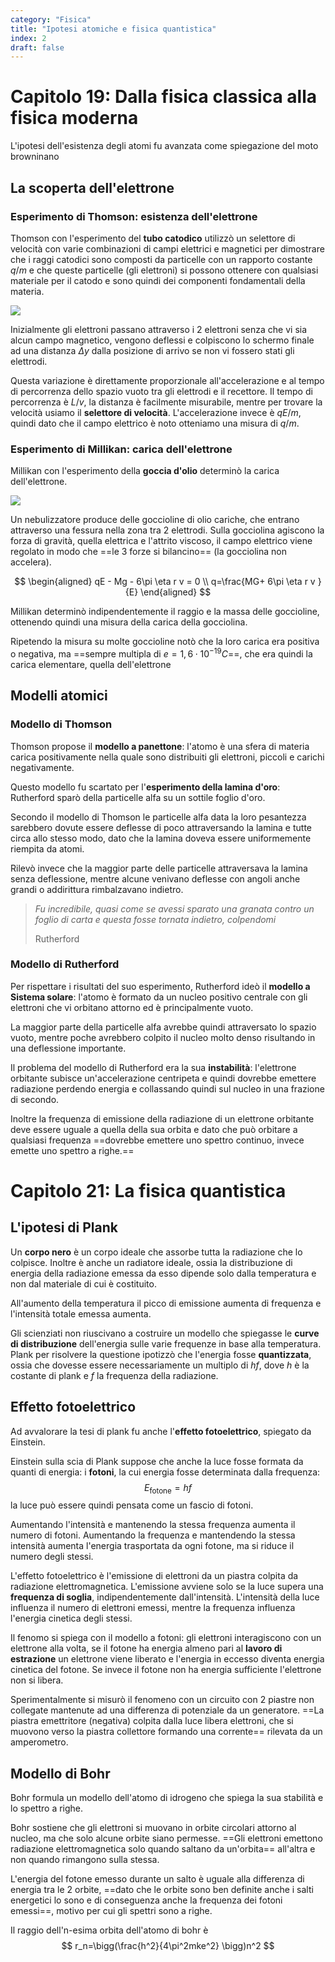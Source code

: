 ```yaml
---
category: "Fisica"
title: "Ipotesi atomiche e fisica quantistica"
index: 2
draft: false
---
```


# Capitolo 19: Dalla fisica classica alla fisica moderna
L'ipotesi dell'esistenza degli atomi fu avanzata come spiegazione del moto browninano

## La scoperta dell'elettrone
### Esperimento di Thomson: esistenza dell'elettrone
Thomson con l'esperimento del **tubo catodico** utilizzò un selettore di velocità con varie combinazioni di campi elettrici e magnetici per dimostrare che i raggi catodici sono composti da particelle con un rapporto costante $q/m$ e che queste particelle (gli elettroni) si possono ottenere con qualsiasi materiale per il catodo e sono quindi dei componenti fondamentali della materia.

![](/images/tuboCatodico.PNG)

Inizialmente gli elettroni passano attraverso i 2 elettroni senza che vi sia alcun campo magnetico, vengono deflessi e colpiscono lo schermo finale ad una distanza $\Delta y$ dalla posizione di arrivo se non vi fossero stati gli elettrodi.

Questa variazione è direttamente proporzionale all'accelerazione e al tempo di percorrenza dello spazio vuoto tra gli elettrodi e il recettore.
Il tempo di percorrenza è $L/v$, la distanza è facilmente misurabile, mentre per trovare la velocità usiamo il **selettore di velocità**.
L'accelerazione invece è $qE/m$, quindi dato che il campo elettrico è noto otteniamo una misura di $q/m$.

### Esperimento di Millikan: carica dell'elettrone
Millikan con l'esperimento della **goccia d'olio** determinò la carica dell'elettrone.

![](/images/millikan.jpeg)

Un nebulizzatore produce delle goccioline di olio cariche, che entrano attraverso una fessura nella zona tra 2 elettrodi.
Sulla gocciolina agiscono la forza di gravità, quella elettrica e l'attrito viscoso, il campo elettrico viene regolato in modo che ==le 3 forze si bilancino== (la gocciolina non accelera).

$$
\begin{aligned}
qE - Mg - 6\pi \eta r v = 0 \\
q=\frac{MG+ 6\pi \eta r v }{E}
\end{aligned}
$$

Millikan determinò indipendentemente il raggio e la massa delle goccioline, ottenendo quindi una misura della carica della gocciolina.

Ripetendo la misura su molte goccioline notò che la loro carica era positiva o negativa, ma ==sempre multipla di $e=1,6\cdot 10^{-19} C$==, che era quindi la carica elementare, quella dell'elettrone

## Modelli atomici
### Modello di Thomson
Thomson propose il **modello a panettone**: l'atomo è una sfera di materia carica positivamente nella quale sono distribuiti gli elettroni, piccoli e carichi negativamente.

Questo modello fu scartato per l'**esperimento della lamina d'oro**: Rutherford sparò della particelle alfa su un sottile foglio d'oro.

Secondo il modello di Thomson le particelle alfa data la loro pesantezza sarebbero dovute essere deflesse di poco attraversando la lamina e tutte circa allo stesso modo, dato che la lamina doveva essere uniformemente riempita da atomi.

Rilevò invece che la maggior parte delle particelle attraversava la lamina senza deflessione, mentre alcune venivano deflesse con angoli anche grandi o addirittura rimbalzavano indietro.

> *Fu incredibile, quasi come se avessi sparato una granata contro un foglio di carta e questa fosse tornata indietro, colpendomi*
>
> Rutherford

### Modello di Rutherford
Per rispettare i risultati del suo esperimento, Rutherford ideò il **modello a Sistema solare**: l'atomo è formato da un nucleo positivo centrale con gli elettroni che vi orbitano attorno ed è principalmente vuoto.

La maggior parte della particelle alfa avrebbe quindi attraversato lo spazio vuoto, mentre poche avrebbero colpito il nucleo molto denso risultando in una deflessione importante.

Il problema del modello di Rutherford era la sua **instabilità**: l'elettrone orbitante subisce un'accelerazione centripeta e quindi dovrebbe emettere radiazione perdendo energia e collassando quindi sul nucleo in una frazione di secondo.

Inoltre la frequenza di emissione della radiazione di un elettrone orbitante deve essere uguale a quella della sua orbita e dato che può orbitare a qualsiasi frequenza ==dovrebbe emettere uno spettro continuo, invece emette uno spettro a righe.==

# Capitolo 21: La fisica quantistica
## L'ipotesi di Plank
Un **corpo nero** è un corpo ideale che assorbe tutta la radiazione che lo colpisce.
Inoltre è anche un radiatore ideale, ossia la distribuzione di energia della radiazione emessa da esso dipende solo dalla temperatura e non dal materiale di cui è costituito.

All'aumento della temperatura il picco di emissione aumenta di frequenza e l'intensità totale emessa aumenta.

Gli scienziati non riuscivano a costruire un modello che spiegasse le **curve di distribuzione** dell'energia sulle varie frequenze in base alla temperatura.
Plank per risolvere la questione ipotizzò che l'energia fosse **quantizzata**, ossia che dovesse essere necessariamente un multiplo di $hf$, dove $h$ è la costante di plank e $f$ la frequenza della radiazione.

## Effetto fotoelettrico
Ad avvalorare la tesi di plank fu anche l'**effetto fotoelettrico**, spiegato da Einstein.

Einstein sulla scia di Plank suppose che anche la luce fosse formata da quanti di energia: i **fotoni**, la cui energia fosse determinata dalla frequenza:
$$
E_{\text{fotone}}=hf
$$
la luce può essere quindi pensata come un fascio di fotoni.

Aumentando l'intensità e mantenendo la stessa frequenza aumenta il numero di fotoni.
Aumentando la frequenza e mantendendo la stessa intensità aumenta l'energia trasportata da ogni fotone, ma si riduce il numero degli stessi.

L'effetto fotoelettrico è l'emissione di elettroni da un piastra colpita da radiazione elettromagnetica.
L'emissione avviene solo se la luce supera una **frequenza di soglia**, indipendentemente dall'intensità.
L'intensità della luce influenza il numero di elettroni emessi, mentre la frequenza influenza l'energia cinetica degli stessi.

Il fenomo si spiega con il modello a fotoni: gli elettroni interagiscono con un elettrone alla volta, se il fotone ha energia almeno pari al **lavoro di estrazione** un elettrone viene liberato e l'energia in eccesso diventa energia cinetica del fotone.
Se invece il fotone non ha energia sufficiente l'elettrone non si libera.

Sperimentalmente si misurò il fenomeno con un circuito con 2 piastre non collegate mantenute ad una differenza di potenziale da un generatore. ==La piastra emettritore (negativa) colpita dalla luce libera elettroni, che si muovono verso la piastra collettore formando una corrente== rilevata da un amperometro.

## Modello di Bohr
Bohr formula un modello dell'atomo di idrogeno che spiega la sua stabilità e lo spettro a righe.

Bohr sostiene che gli elettroni si muovano in orbite circolari attorno al nucleo, ma che solo alcune orbite siano permesse.
==Gli elettroni emettono radiazione elettromagnetica solo quando saltano da un'orbita== all'altra e non quando rimangono sulla stessa.

L'energia del fotone emesso durante un salto è uguale alla differenza di energia tra le 2 orbite, ==dato che le orbite sono ben definite anche i salti energetici lo sono e di conseguenza anche la frequenza dei fotoni emessi==, motivo per cui gli spettri sono a righe.

Il raggio dell'n-esima orbita dell'atomo di bohr è
$$
r_n=\bigg(\frac{h^2}{4\pi^2mke^2} \bigg)n^2
$$
